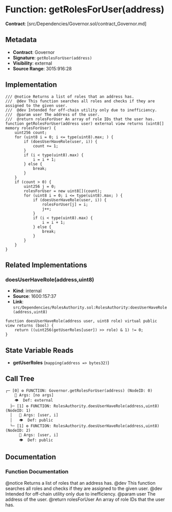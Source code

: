 # Function: getRolesForUser(address)

**Contract**: [src/Dependencies/Governor.sol/contract_Governor.md]

## Metadata

- **Contract**: Governor
- **Signature**: `getRolesForUser(address)`
- **Visibility**: external
- **Source Range**: 3015:916:28

## Implementation

```solidity
/// @notice Returns a list of roles that an address has.
///  @dev This function searches all roles and checks if they are assigned to the given user.
///  @dev Intended for off-chain utility only due to inefficiency.
///  @param user The address of the user.
///  @return rolesForUser An array of role IDs that the user has.
function getRolesForUser(address user) external view returns (uint8[] memory rolesForUser) {
    uint256 count;
    for (uint8 i = 0; i <= type(uint8).max; ) {
        if (doesUserHaveRole(user, i)) {
            count += 1;
        }
        if (i < type(uint8).max) {
            i = i + 1;
        } else {
            break;
        }
    }
    if (count > 0) {
        uint256 j = 0;
        rolesForUser = new uint8[](count);
        for (uint8 i = 0; i <= type(uint8).max; ) {
            if (doesUserHaveRole(user, i)) {
                rolesForUser[j] = i;
                j++;
            }
            if (i < type(uint8).max) {
                i = i + 1;
            } else {
                break;
            }
        }
    }
}
```

## Related Implementations

### doesUserHaveRole(address,uint8)

- **Kind**: internal
- **Source**: 1600:157:37
- **Link**: `src/Dependencies/RolesAuthority.sol:RolesAuthority:doesUserHaveRole(address,uint8)`

```solidity
function doesUserHaveRole(address user, uint8 role) virtual public view returns (bool) {
    return ((uint256(getUserRoles[user]) >> role) & 1) != 0;
}
```

## State Variable Reads

- **getUserRoles** (`mapping(address => bytes32)`)

## Call Tree

```
┌─ [0] ⚙️ FUNCTION: Governor.getRolesForUser(address) (NodeID: 0)
    💬 Args: [no args]
    👁️  Def: external
  ├─ [1] ⚙️ FUNCTION: RolesAuthority.doesUserHaveRole(address,uint8) (NodeID: 1)
  │   💬 Args: [user, i]
  │   👁️  Def: public
  └─ [1] ⚙️ FUNCTION: RolesAuthority.doesUserHaveRole(address,uint8) (NodeID: 2)
      💬 Args: [user, i]
      👁️  Def: public
```

## Documentation

### Function Documentation

@notice Returns a list of roles that an address has.
 @dev This function searches all roles and checks if they are assigned to the given user.
 @dev Intended for off-chain utility only due to inefficiency.
 @param user The address of the user.
 @return rolesForUser An array of role IDs that the user has.
